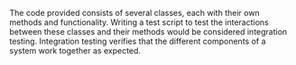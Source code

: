 The code provided consists of several classes, each with their own methods and functionality. Writing a test script to test the interactions between these classes and their methods would be considered integration testing. Integration testing verifies that the different components of a system work together as expected.
